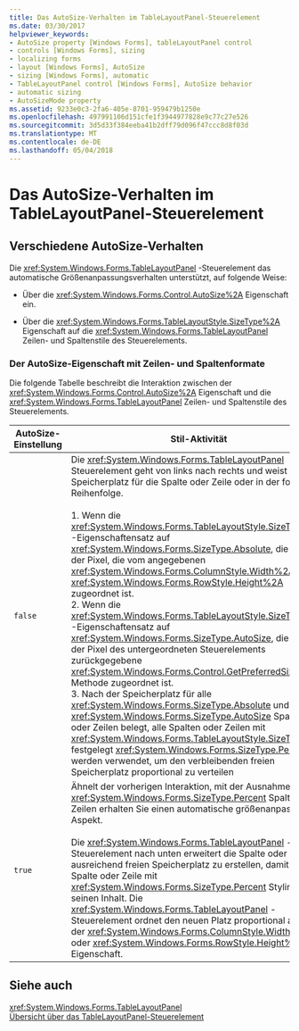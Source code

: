 ```yaml
---
title: Das AutoSize-Verhalten im TableLayoutPanel-Steuerelement
ms.date: 03/30/2017
helpviewer_keywords:
- AutoSize property [Windows Forms], tableLayoutPanel control
- controls [Windows Forms], sizing
- localizing forms
- layout [Windows Forms], AutoSize
- sizing [Windows Forms], automatic
- TableLayoutPanel control [Windows Forms], AutoSize behavior
- automatic sizing
- AutoSizeMode property
ms.assetid: 9233e0c3-2fa6-405e-8701-959479b1250e
ms.openlocfilehash: 497991106d151cfe1f3944977828e9c77c27e526
ms.sourcegitcommit: 3d5d33f384eeba41b2dff79d096f47ccc8d8f03d
ms.translationtype: MT
ms.contentlocale: de-DE
ms.lasthandoff: 05/04/2018
---
```

# <a name="autosize-behavior-in-the-tablelayoutpanel-control"></a>Das AutoSize-Verhalten im TableLayoutPanel-Steuerelement
## <a name="distinct-autosize-behaviors"></a>Verschiedene AutoSize-Verhalten  
 Die <xref:System.Windows.Forms.TableLayoutPanel> -Steuerelement das automatische Größenanpassungsverhalten unterstützt, auf folgende Weise:  
  
-   Über die <xref:System.Windows.Forms.Control.AutoSize%2A> Eigenschaft ein.  
  
-   Über die <xref:System.Windows.Forms.TableLayoutStyle.SizeType%2A> Eigenschaft auf die <xref:System.Windows.Forms.TableLayoutPanel> Zeilen- und Spaltenstile des Steuerelements.  
  
### <a name="the-autosize-property-with-row-and-column-styles"></a>Der AutoSize-Eigenschaft mit Zeilen- und Spaltenformate  
 Die folgende Tabelle beschreibt die Interaktion zwischen der <xref:System.Windows.Forms.Control.AutoSize%2A> Eigenschaft und die <xref:System.Windows.Forms.TableLayoutPanel> Zeilen- und Spaltenstile des Steuerelements.  
  
|AutoSize-Einstellung|Stil-Aktivität|  
|----------------------|-----------------------|  
|`false`|Die <xref:System.Windows.Forms.TableLayoutPanel> Steuerelement geht von links nach rechts und weist Speicherplatz für die Spalte oder Zeile oder in der folgenden Reihenfolge.<br /><br /> 1.  Wenn die <xref:System.Windows.Forms.TableLayoutStyle.SizeType%2A> -Eigenschaftensatz auf <xref:System.Windows.Forms.SizeType.Absolute>, die Anzahl der Pixel, die vom angegebenen <xref:System.Windows.Forms.ColumnStyle.Width%2A> oder <xref:System.Windows.Forms.RowStyle.Height%2A> zugeordnet ist.<br />2.  Wenn die <xref:System.Windows.Forms.TableLayoutStyle.SizeType%2A> -Eigenschaftensatz auf <xref:System.Windows.Forms.SizeType.AutoSize>, die Anzahl der Pixel des untergeordneten Steuerelements zurückgegebene <xref:System.Windows.Forms.Control.GetPreferredSize%2A> Methode zugeordnet ist.<br />3.  Nach der Speicherplatz für alle <xref:System.Windows.Forms.SizeType.Absolute> und <xref:System.Windows.Forms.SizeType.AutoSize> Spalten oder Zeilen belegt, alle Spalten oder Zeilen mit <xref:System.Windows.Forms.TableLayoutStyle.SizeType%2A> festgelegt <xref:System.Windows.Forms.SizeType.Percent> werden verwendet, um den verbleibenden freien Speicherplatz proportional zu verteilen|  
|`true`|Ähnelt der vorherigen Interaktion, mit der Ausnahme, die <xref:System.Windows.Forms.SizeType.Percent> Spalten oder Zeilen erhalten Sie einen automatische größenanpassung Aspekt.<br /><br /> Die <xref:System.Windows.Forms.TableLayoutPanel> -Steuerelement nach unten erweitert die Spalte oder Zeile ausreichend freien Speicherplatz zu erstellen, damit keine Spalte oder Zeile mit <xref:System.Windows.Forms.SizeType.Percent> Styling clips seinen Inhalt. Die <xref:System.Windows.Forms.TableLayoutPanel> -Steuerelement ordnet den neuen Platz proportional anhand der <xref:System.Windows.Forms.ColumnStyle.Width%2A> oder <xref:System.Windows.Forms.RowStyle.Height%2A> Eigenschaft.|  
  
## <a name="see-also"></a>Siehe auch  
 <xref:System.Windows.Forms.TableLayoutPanel>  
 [Übersicht über das TableLayoutPanel-Steuerelement](../../../../docs/framework/winforms/controls/tablelayoutpanel-control-overview.md)

